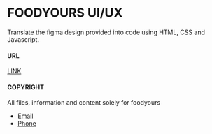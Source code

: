# FOODYOURS UI/UX
Translate the figma design provided into code using HTML, CSS and Javascript.


#### URL
[LINK](http://foodyours.com/new)

#### COPYRIGHT
All files, information and content solely for foodyours

- [Email](engchris95@gmail.com)
- [Phone](+2348183780409)
